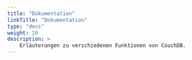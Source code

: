 ```yaml
---
title: "Dokumentation"
linkTitle: "Dokumentation"
type: "docs"
weight: 20
description: >
    Erläuterungen zu verschiedenen Funktionen von CouchDB.
---
```


